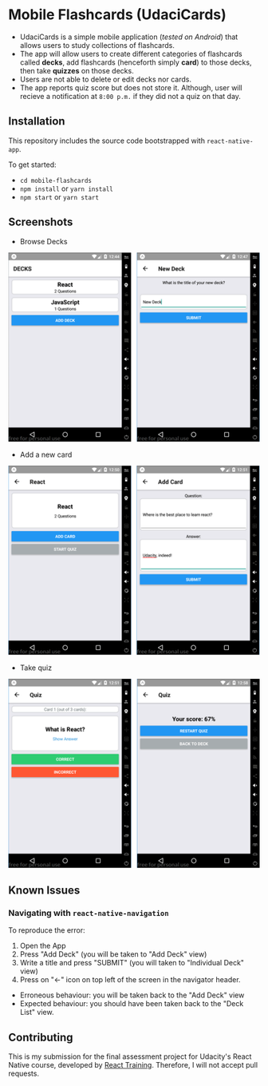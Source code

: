 # Mobile Flashcards (UdaciCards)

* UdaciCards is a simple mobile application (_tested on Android_)
that allows users to study collections of flashcards.
* The app will allow users to create different categories of flashcards
called **decks**, add flashcards (henceforth simply **card**) to those decks,
then take **quizzes** on those decks.
* Users are not able to delete or edit decks nor cards.
* The app reports quiz score but does not store it. Although, user will recieve a notification
at `8:00 p.m.` if they did not a quiz on that day.

## Installation

This repository includes the source code bootstrapped with `react-native-app`.

To get started:

- `cd mobile-flashcards`
- `npm install` or `yarn install`
- `npm start` or `yarn start`

## Screenshots

* Browse Decks

![Browse Decks](./screenshots/decks.png)

* Add a new card

![Add a new card](./screenshots/deck.png)

* Take quiz

![Take quiz](./screenshots/quiz.png)

## Known Issues

### Navigating with `react-native-navigation`

To reproduce the error:

1. Open the App
2. Press "Add Deck" (you will be taken to "Add Deck" view)
3. Write a title and press "SUBMIT" (you will taken to "Individual Deck" view) 
4. Press on "<-" icon on top left of the screen in the navigator header.

* Erroneous behaviour: you will be taken back to the "Add Deck" view
* Expected behaviour: you should have been taken back to the "Deck List" view.

## Contributing

This is my submission for the final assessment project for Udacity's React Native course, developed by [React Training](https://reacttraining.com).
Therefore, I will not accept pull requests.
